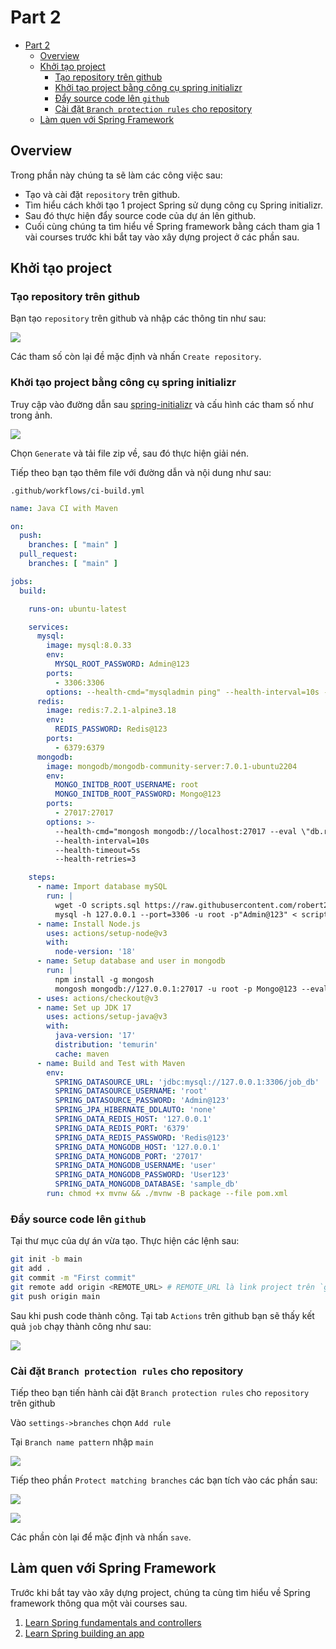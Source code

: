 # Part 2

<!-- TOC -->
* [Part 2](#part-2)
  * [Overview](#overview)
  * [Khởi tạo project](#khởi-tạo-project)
    * [Tạo repository trên github](#tạo-repository-trên-github)
    * [Khởi tạo project bằng công cụ spring initializr](#khởi-tạo-project-bằng-công-cụ-spring-initializr)
    * [Đẩy source code lên `github`](#đẩy-source-code-lên-github)
    * [Cài đặt `Branch protection rules` cho repository](#cài-đặt-branch-protection-rules-cho-repository)
  * [Làm quen với Spring Framework](#làm-quen-với-spring-framework)
<!-- TOC -->

## Overview

Trong phần này chúng ta sẽ làm các công việc sau:

- Tạo và cài đặt `repository` trên github.
- Tìm hiểu cách khởi tạo 1 project Spring sử dụng công cụ Spring initializr.
- Sau đó thực hiện đẩy source code của dự án lên github.
- Cuối cùng chúng ta tìm hiểu về Spring framework bằng cách tham gia 1 vài courses trước khi bắt tay vào xây dựng
  project ở các phần sau.

## Khởi tạo project

### Tạo repository trên github

Bạn tạo `repository` trên github và nhập các thông tin như sau:

![](img/new_repository.png)

Các tham số còn lại đề mặc định và nhấn `Create repository`.

### Khởi tạo project bằng công cụ spring initializr

Truy cập vào đường dẫn sau [spring-initializr](https://start.spring.io/) và cấu hình các tham số như trong ảnh.

![](img/spring-initializr.png)

Chọn `Generate` và tải file zip về, sau đó thực hiện giải nén.

Tiếp theo bạn tạo thêm file với đường dẫn và nội dung như sau:

`.github/workflows/ci-build.yml`

```yaml
name: Java CI with Maven

on:
  push:
    branches: [ "main" ]
  pull_request:
    branches: [ "main" ]

jobs:
  build:

    runs-on: ubuntu-latest

    services:
      mysql:
        image: mysql:8.0.33
        env:
          MYSQL_ROOT_PASSWORD: Admin@123
        ports:
          - 3306:3306
        options: --health-cmd="mysqladmin ping" --health-interval=10s --health-timeout=5s --health-retries=3
      redis:
        image: redis:7.2.1-alpine3.18
        env:
          REDIS_PASSWORD: Redis@123
        ports:
          - 6379:6379
      mongodb:
        image: mongodb/mongodb-community-server:7.0.1-ubuntu2204
        env:
          MONGO_INITDB_ROOT_USERNAME: root
          MONGO_INITDB_ROOT_PASSWORD: Mongo@123
        ports:
          - 27017:27017
        options: >-
          --health-cmd="mongosh mongodb://localhost:27017 --eval \"db.runCommand({ ping: 1 })\"" 
          --health-interval=10s 
          --health-timeout=5s 
          --health-retries=3 

    steps:
      - name: Import database mySQL
        run: |
          wget -O scripts.sql https://raw.githubusercontent.com/robert28893/java-coaching-lab/main/source/docker-compose/mysql/db-dumps/job_db.sql
          mysql -h 127.0.0.1 --port=3306 -u root -p"Admin@123" < scripts.sql 
      - name: Install Node.js
        uses: actions/setup-node@v3
        with:
          node-version: '18'
      - name: Setup database and user in mongodb
        run: |
          npm install -g mongosh
          mongosh mongodb://127.0.0.1:27017 -u root -p Mongo@123 --eval "use sample_db;" --eval "db.createUser({user: 'user', pwd: 'User123', roles : [{role: 'dbOwner', db: 'sample_db'}]});"
      - uses: actions/checkout@v3
      - name: Set up JDK 17
        uses: actions/setup-java@v3
        with:
          java-version: '17'
          distribution: 'temurin'
          cache: maven          
      - name: Build and Test with Maven
        env:
          SPRING_DATASOURCE_URL: 'jdbc:mysql://127.0.0.1:3306/job_db'
          SPRING_DATASOURCE_USERNAME: 'root'
          SPRING_DATASOURCE_PASSWORD: 'Admin@123'
          SPRING_JPA_HIBERNATE_DDLAUTO: 'none'
          SPRING_DATA_REDIS_HOST: '127.0.0.1'
          SPRING_DATA_REDIS_PORT: '6379'
          SPRING_DATA_REDIS_PASSWORD: 'Redis@123'
          SPRING_DATA_MONGODB_HOST: '127.0.0.1'
          SPRING_DATA_MONGODB_PORT: '27017'
          SPRING_DATA_MONGODB_USERNAME: 'user'
          SPRING_DATA_MONGODB_PASSWORD: 'User123'
          SPRING_DATA_MONGODB_DATABASE: 'sample_db'
        run: chmod +x mvnw && ./mvnw -B package --file pom.xml
```

### Đẩy source code lên `github`

Tại thư mục của dự án vừa tạo. Thực hiện các lệnh sau:

```sh
git init -b main
git add .
git commit -m "First commit"
git remote add origin <REMOTE_URL> # REMOTE_URL là link project trên `github` 
git push origin main
```

Sau khi push code thành công. Tại tab `Actions` trên github bạn sẽ thấy kết quả `job` chạy thành công như sau:

![](img/github_actions.png)

### Cài đặt `Branch protection rules` cho repository

Tiếp theo bạn tiến hành cài đặt `Branch protection rules` cho `repository` trên github

Vào `settings->branches` chọn `Add rule`

Tại `Branch name pattern` nhập `main`

![](img/branch_protection_rule_1.png)

Tiếp theo phần `Protect matching branches` các bạn tích vào các phần sau:

![](img/branch_protection_rule_2.png)

![](img/branch_protection_rule_3.png)

Các phần còn lại để mặc định và nhấn `save`.

## Làm quen với Spring Framework

Trước khi bắt tay vào xây dựng project, chúng ta cùng tìm hiểu về Spring framework thông qua một vài courses sau.

1. [Learn Spring fundamentals and controllers](https://www.codecademy.com/enrolled/courses/learn-spring-fundamentals-and-controllers)
2. [Learn Spring building an app](https://www.codecademy.com/enrolled/courses/learn-spring-building-an-app)